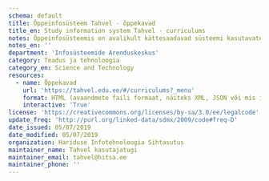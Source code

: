 ```yaml
---
schema: default
title: Õppeinfosüsteem Tahvel - õppekavad
title_en: Study information system Tahvel - curriculums
notes: Õppeinfosüsteemis on avalikult kättesaadavad süsteemi kasutavate haridusasutuste poolt läbi viidavad õppekavad (iga õppekava juures link JSON väljundule).. 
notes_en: ''
department: 'Infosüsteemide Arenduskeskus'
category: Teadus ja tehnoloogia
category_en: Science and Technology
resources:
  - name: Õppekavad
    url: 'https://tahvel.edu.ee/#/curriculums?_menu' 
    format: HTML (avaandmete faili formaat, näiteks XML, JSON või mis iganes)
    interactive: 'True'
license: 'https://creativecommons.org/licenses/by-sa/3.0/ee/legalcode' 
update_freq: 'http://purl.org/linked-data/sdmx/2009/code#freq-D' 
date_issued: 05/07/2019 
date_modified: 05/07/2019 
organization: Hariduse Infotehnoloogia Sihtasutus
maintainer_name: Tahvel kasutajatugi
maintainer_email: tahvel@hitsa.ee
maintainer_phone: '' 
---
```

